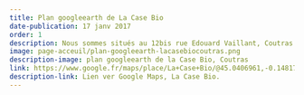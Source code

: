 ```yaml
---
title: Plan googleearth de La Case Bio
date-publication: 17 janv 2017
order: 1
description: Nous sommes situés au 12bis rue Edouard Vaillant, Coutras. 
image: page-acceuil/plan-googleearth-lacasebiocoutras.png
description-image: plan googleearth de la Case Bio, Coutras
link: https://www.google.fr/maps/place/La+Case+Bio/@45.0406961,-0.1481771,14.25z/data=!4m5!3m4!1s0x4800031f7a718e63:0x28fd6fd302729fd2!8m2!3d45.045442!4d-0.12371
description-link: Lien ver Google Maps, La Case Bio. 
---
```


